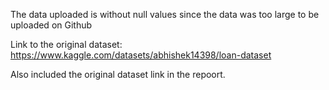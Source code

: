 The data uploaded is without null values since the data was too large to be uploaded on Github

Link to the original dataset: https://www.kaggle.com/datasets/abhishek14398/loan-dataset

Also included the original dataset link in the repoort.
